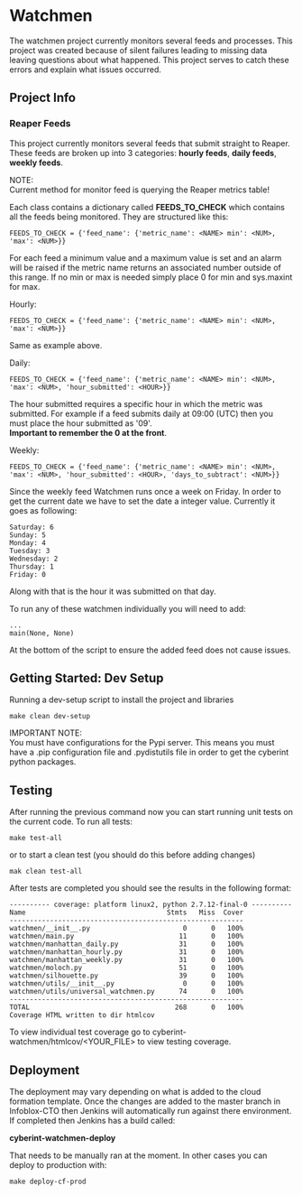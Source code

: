 # Watchmen
The watchmen project currently monitors several feeds and processes. This project was
created because of silent failures leading to missing data leaving questions about what
happened. This project serves to catch these errors and explain what issues occurred.

## Project Info
### Reaper Feeds
This project currently monitors several feeds that submit straight to Reaper. These feeds
are broken up into 3 categories:
**hourly feeds**, **daily feeds**, **weekly feeds**.

NOTE:\
Current method for monitor feed is querying the Reaper metrics table!

Each class contains a dictionary called **FEEDS_TO_CHECK** which contains all the feeds
being monitored. They are structured like this:
```
FEEDS_TO_CHECK = {'feed_name': {'metric_name': <NAME> min': <NUM>, 'max': <NUM>}}
```
For each feed a minimum value and a maximum value is set and an alarm will be raised
if the metric name returns an associated number outside of this range. If no min or max
is needed simply place 0 for min and sys.maxint for max.

Hourly:
```
FEEDS_TO_CHECK = {'feed_name': {'metric_name': <NAME> min': <NUM>, 'max': <NUM>}}
```
Same as example above.

Daily:
```
FEEDS_TO_CHECK = {'feed_name': {'metric_name': <NAME> min': <NUM>, 'max': <NUM>, 'hour_submitted': <HOUR>}}
```
The hour submitted requires a specific hour in which the metric was submitted. For
example if a feed submits daily at 09:00 (UTC) then you must place the hour submitted as
'09'.\
 **Important to remember the 0 at the front**.
 
Weekly:
```
FEEDS_TO_CHECK = {'feed_name': {'metric_name': <NAME> min': <NUM>, 'max': <NUM>, 'hour_submitted': <HOUR>, 'days_to_subtract': <NUM>}}
```
Since the weekly feed Watchmen runs once a week on Friday. In order to get the current date we have to set the date
a integer value. Currently it goes as following:
```
Saturday: 6
Sunday: 5
Monday: 4
Tuesday: 3
Wednesday: 2
Thursday: 1
Friday: 0
``` 
Along with that is the hour it was submitted on that day.

To run any of these watchmen individually you will need to add:
```
...
main(None, None)
```
At the bottom of the script to ensure the added feed does not cause issues.
## Getting Started: Dev Setup
Running a dev-setup script to install the project and libraries
```
make clean dev-setup
```
IMPORTANT NOTE:\
You must have configurations for the Pypi server. This means you must
have a .pip configuration file and .pydistutils file in order to get the cyberint python 
packages.

## Testing
After running the previous command now you can start running unit tests on the current
code. To run all tests:
```
make test-all
```
or to start a clean test (you should do this before adding changes)
```
mak clean test-all
```
After tests are completed you should see the results in the following format:
```
---------- coverage: platform linux2, python 2.7.12-final-0 ----------
Name                                   Stmts   Miss  Cover
----------------------------------------------------------
watchmen/__init__.py                       0      0   100%
watchmen/main.py                          11      0   100%
watchmen/manhattan_daily.py               31      0   100%
watchmen/manhattan_hourly.py              31      0   100%
watchmen/manhattan_weekly.py              31      0   100%
watchmen/moloch.py                        51      0   100%
watchmen/silhouette.py                    39      0   100%
watchmen/utils/__init__.py                 0      0   100%
watchmen/utils/universal_watchmen.py      74      0   100%
----------------------------------------------------------
TOTAL                                    268      0   100%
Coverage HTML written to dir htmlcov
```
To view individual test coverage go to cyberint-watchmen/htmlcov/<YOUR_FILE> to view
testing coverage.

## Deployment
The deployment may vary depending on what is added to the cloud formation template.
Once the changes are added to the master branch in Infoblox-CTO then Jenkins will
automatically run against there environment.
If completed then Jenkins has a build called:
 
**cyberint-watchmen-deploy**

That needs to be manually ran at the moment. In other cases you can deploy to 
production with:
```
make deploy-cf-prod
```
